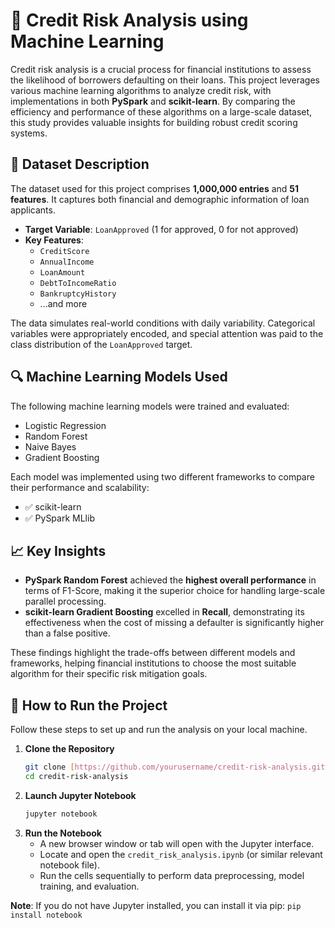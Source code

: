 # 🏦 Credit Risk Analysis using Machine Learning

Credit risk analysis is a crucial process for financial institutions to assess the likelihood of borrowers defaulting on their loans. This project leverages various machine learning algorithms to analyze credit risk, with implementations in both **PySpark** and **scikit-learn**. By comparing the efficiency and performance of these algorithms on a large-scale dataset, this study provides valuable insights for building robust credit scoring systems.

## 📁 Dataset Description

The dataset used for this project comprises **1,000,000 entries** and **51 features**. It captures both financial and demographic information of loan applicants.

* **Target Variable**: `LoanApproved` (1 for approved, 0 for not approved)
* **Key Features**:
    * `CreditScore`
    * `AnnualIncome`
    * `LoanAmount`
    * `DebtToIncomeRatio`
    * `BankruptcyHistory`
    * ...and more

The data simulates real-world conditions with daily variability. Categorical variables were appropriately encoded, and special attention was paid to the class distribution of the `LoanApproved` target.

## 🔍 Machine Learning Models Used

The following machine learning models were trained and evaluated:

* Logistic Regression
* Random Forest
* Naive Bayes
* Gradient Boosting

Each model was implemented using two different frameworks to compare their performance and scalability:

* ✅ scikit-learn
* ✅ PySpark MLlib

## 📈 Key Insights

* **PySpark Random Forest** achieved the **highest overall performance** in terms of F1-Score, making it the superior choice for handling large-scale parallel processing.
* **scikit-learn Gradient Boosting** excelled in **Recall**, demonstrating its effectiveness when the cost of missing a defaulter is significantly higher than a false positive.

These findings highlight the trade-offs between different models and frameworks, helping financial institutions to choose the most suitable algorithm for their specific risk mitigation goals.

## 🚀 How to Run the Project

Follow these steps to set up and run the analysis on your local machine.

1.  **Clone the Repository**
    ```bash
    git clone [https://github.com/yourusername/credit-risk-analysis.git](https://github.com/yourusername/credit-risk-analysis.git)
    cd credit-risk-analysis
    ```
2.  **Launch Jupyter Notebook**
    ```bash
    jupyter notebook
    ```
3.  **Run the Notebook**
    * A new browser window or tab will open with the Jupyter interface.
    * Locate and open the `credit_risk_analysis.ipynb` (or similar relevant notebook file).
    * Run the cells sequentially to perform data preprocessing, model training, and evaluation.

**Note**: If you do not have Jupyter installed, you can install it via pip:
`pip install notebook`
